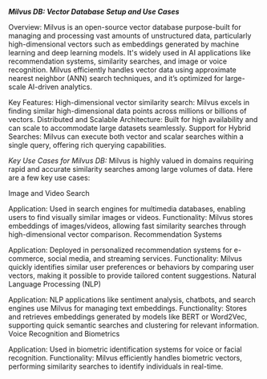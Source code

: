 _**Milvus DB: Vector Database Setup and Use Cases**_

Overview:
Milvus is an open-source vector database purpose-built for managing and processing vast amounts of unstructured data, particularly high-dimensional vectors such as embeddings generated by machine learning and deep learning models. It's widely used in AI applications like recommendation systems, similarity searches, and image or voice recognition. Milvus efficiently handles vector data using approximate nearest neighbor (ANN) search techniques, and it’s optimized for large-scale AI-driven analytics.

Key Features:
High-dimensional vector similarity search: Milvus excels in finding similar high-dimensional data points across millions or billions of vectors.
Distributed and Scalable Architecture: Built for high availability and can scale to accommodate large datasets seamlessly.
Support for Hybrid Searches: Milvus can execute both vector and scalar searches within a single query, offering rich querying capabilities.

_Key Use Cases for Milvus DB:_
Milvus is highly valued in domains requiring rapid and accurate similarity searches among large volumes of data. Here are a few key use cases:

Image and Video Search

Application: Used in search engines for multimedia databases, enabling users to find visually similar images or videos.
Functionality: Milvus stores embeddings of images/videos, allowing fast similarity searches through high-dimensional vector comparison.
Recommendation Systems

Application: Deployed in personalized recommendation systems for e-commerce, social media, and streaming services.
Functionality: Milvus quickly identifies similar user preferences or behaviors by comparing user vectors, making it possible to provide tailored content suggestions.
Natural Language Processing (NLP)

Application: NLP applications like sentiment analysis, chatbots, and search engines use Milvus for managing text embeddings.
Functionality: Stores and retrieves embeddings generated by models like BERT or Word2Vec, supporting quick semantic searches and clustering for relevant information.
Voice Recognition and Biometrics

Application: Used in biometric identification systems for voice or facial recognition.
Functionality: Milvus efficiently handles biometric vectors, performing similarity searches to identify individuals in real-time.
